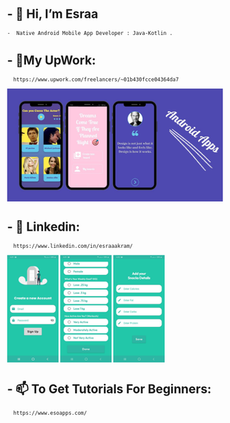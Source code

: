 # - 👋 Hi, I’m Esraa 
    -  Native Android Mobile App Developer : Java-Kotlin .
# - 👋My UpWork:
      https://www.upwork.com/freelancers/~01b430fcce04364da7

<img src="/designs_1.jpg" alt="Alt text">    


# - 👀 Linkedin:
      https://www.linkedin.com/in/esraaakram/
      

<p float="left">
  <img src="/eco_1.jpg " alt="Alt text"   width="120" height="250">   
  <img src="/eco_2.jpg " alt="Alt text"   width="120" height="250">   
  <img src="/eco_3.jpg " alt="Alt text"   width="120" height="250">   
</p>

      
# -  📫 To Get Tutorials For Beginners:
      https://www.esoapps.com/
      

<!-- - 🌱 I’m currently learning ...
- 💞️ I’m looking to collaborate on ...
- 📫 How to reach me ... -->

<!---
EsraaAkram/EsraaAkram is a ✨ special ✨ repository because its `README.md` (this file) appears on your GitHub profile.
You can click the Preview link to take a look at your changes.
--->

<!-- [![Esraa Akram's GitHub stats](https://github-readme-stats.vercel.app/api?username=EsraaAkram&count_private=true&show_icons=true&theme=radical)](https://github.com/EsraaAkram/github-readme-stats) -->



